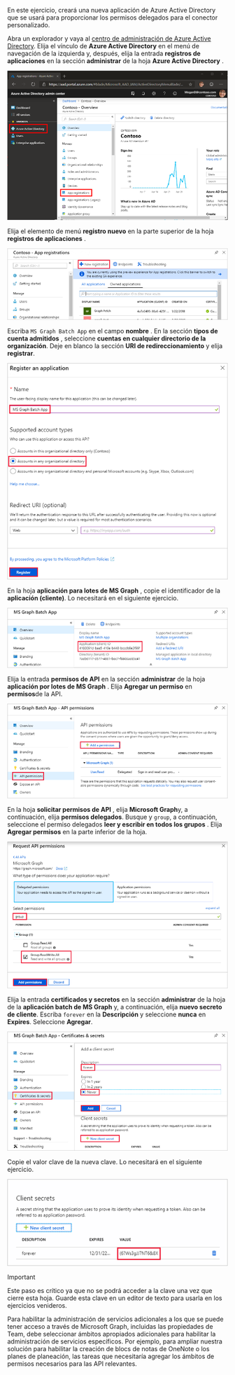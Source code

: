 <!-- markdownlint-disable MD002 MD041 -->

En este ejercicio, creará una nueva aplicación de Azure Active Directory que se usará para proporcionar los permisos delegados para el conector personalizado.

Abra un explorador y vaya al [centro de administración de Azure Active Directory](https://aad.portal.azure.com). Elija el vínculo de **Azure Active Directory** en el menú de navegación de la izquierda y, después, elija la entrada **registros de aplicaciones** en la sección **administrar** de la hoja **Azure Active Directory** .

![Captura de pantalla de la hoja de Azure Active Directory en el centro de administración de Azure Active Directory](./images/app-reg-preview1.png)

Elija el elemento de menú **registro nuevo** en la parte superior de la hoja **registros de aplicaciones** .

![Captura de pantalla de la hoja registros de aplicaciones en el centro de administración de Azure Active Directory](./images/app-reg-preview2.png)

Escriba `MS Graph Batch App` en el campo **nombre** . En la sección **tipos de cuenta admitidos** , seleccione **cuentas en cualquier directorio de la organización**. Deje en blanco la sección **URI de redireccionamiento** y elija **registrar**.

![Captura de pantalla de la hoja de registro de aplicaciones en el centro de administración de Azure Active Directory](./images/app-reg-preview3.png)

En la hoja **aplicación para lotes de MS Graph** , copie el identificador de la **aplicación (cliente)**. Lo necesitará en el siguiente ejercicio.

![Captura de pantalla de la página de aplicación registrada](./images/app-reg-preview4.png)

Elija la entrada **permisos de API** en la sección **administrar** de la hoja **aplicación por lotes de MS Graph** . Elija **Agregar un permiso** en **permisos**de la API.

![Captura de pantalla de la hoja de permisos de la API](./images/app-perms-preview1.png)

En la hoja **solicitar permisos de API** , elija **Microsoft Graph**y, a continuación, elija **permisos delegados**. Busque y `group`, a continuación, seleccione el permiso delegados **leer y escribir en todos los grupos** . Elija **Agregar permisos** en la parte inferior de la hoja.

 ![Captura de pantalla de la hoja de permisos de la API de solicitud](./images/app-perms-preview2.png)

Elija la entrada **certificados y secretos** en la sección **administrar** de la hoja de la **aplicación batch de MS Graph** y, a continuación, elija **nuevo secreto de cliente**. Escriba `forever` en la **Descripción** y seleccione **nunca** en **Expires**. Seleccione **Agregar**.

![Captura de pantalla del módulo de certificados y secretos](./images/app-key-preview1.png)

Copie el valor clave de la nueva clave. Lo necesitará en el siguiente ejercicio.

![Captura de pantalla del nuevo secreto de cliente](./images/app-key-preview2.png)

> [!IMPORTANT]
> Este paso es crítico ya que no se podrá acceder a la clave una vez que cierre esta hoja. Guarde esta clave en un editor de texto para usarla en los ejercicios venideros.

Para habilitar la administración de servicios adicionales a los que se puede tener acceso a través de Microsoft Graph, incluidas las propiedades de Team, debe seleccionar ámbitos apropiados adicionales para habilitar la administración de servicios específicos. Por ejemplo, para ampliar nuestra solución para habilitar la creación de blocs de notas de OneNote o los planes de planeación, las tareas que necesitaría agregar los ámbitos de permisos necesarios para las API relevantes.
